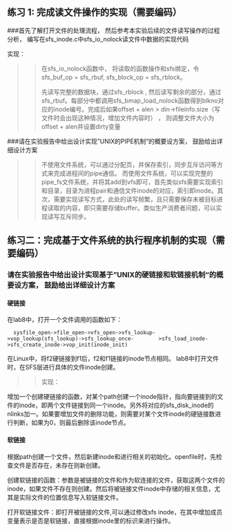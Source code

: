
## 练习 1: 完成读文件操作的实现（需要编码）


###首先了解打开文件的处理流程， 然后参考本实验后续的文件读写操作的过程分析， 编写在sfs_inode.c中sfs_io_nolock读文件中数据的实现代码

实现：   

> > 
> > 在sfs_io_nolock函数中， 将读取的函数操作和sfs绑定，令sfs_buf_op = sfs_rbuf, sfs_block_op = sfs_rblock。
> > 
> > 先读写完整的数据块，通过sfs_rblock , 然后读写剩余的部分，通过sfs_rbuf。每部分中都调用sfs_bmap_load_nolock函数得到blkno对应的inode编号。完成后如果offset + alen > din->fileinfo.size（写文件时会出现这种情况，增加文件内容时） ， 则调整文件大小为offset + alen并设置dirty变量


###请在实验报告中给出设计实现”UNIX的PIPE机制“的概要设方案， 鼓励给出详细设计方案

> >
> > 不使用文件系统，可以通过分配页，并保存索引，同步互斥访问等方式来完成进程间的pipe通信。
> > 而使用文件系统，可以实现完整的pipe_fs文件系统，并将其add到vfs即可，首先类似sfs需要实现索引和目录，目录为进程pair和通信文件inode的对应，索引即inode。其次，需要实现读写方式，此处的读写频繁，且只需要保存未被目标进程读取的内容，即只需要存储buffer。类似生产消费者问题，可以实现读写互斥同步。


## 练习二：完成基于文件系统的执行程序机制的实现（需要编码）


### 请在实验报告中给出设计实现基于”UNIX的硬链接和软链接机制“的概要设方案， 鼓励给出详细设计方案

#### 硬链接

在lab8中，打开一个文件调用的函数如下：
```
  sysfile_open->file_open->vfs_open->vfs_lookup->vop_lookup(sfs_lookup)->sfs_lookup_once-        >sfs_load_inode->sfs_create_inode->vop_init(inode_init)
```    
> > 
> > 
在Linux中，将f2硬链接到f1后，f2和f1链接的inode节点相同。
lab8中打开文件时，在SFS层进行具体的文件inode创建。
> > 
> > 实现：
> > 
> > 
增加一个创建硬链接的函数，对某个path创建一个inode指针，指向要链接到的文件的inode，即两个文件链接到同一个inode。另外将对应的sfs_disk_inode的nlinks加一。如果要增加文件的删除功能，则需要对某个文件inode的硬链接数进行判断，如果为0，则最后删除该inode节点。

#### 软链接

> > 
> > 
根据path创建一个文件，然后新建inode和进行相关的初始化。openfile时，先检查文件是否存在，未存在则新创建。
> > 
> > 
创建软链接的函数：参数是被链接的文件和作为软连接的文件，获取这两个文件的inode，如果文件不存在则创建。然后将被链接文件inode中存储的相关信息，尤其是实际文件的位置信息写入软链接文件。
> > 
>  >
打开软链接文件：即打开被链接的文件,可以通过修改sfs inode，在其中增加成员变量表示是否是软链接，直接根据inode里的标识来进行操作。
